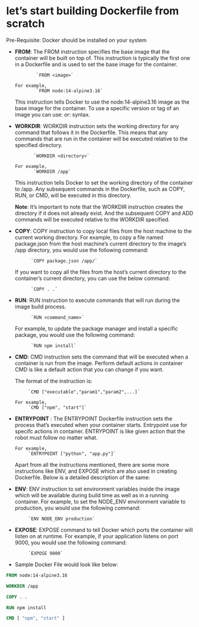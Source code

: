 # let’s start building Dockerfile from scratch 

Pre-Requisite: Docker should be installed on your system

- **FROM**: The FROM instruction specifies the base image that the container will be built on top of. This instruction is typically the first one in a Dockerfile and is used to set the base image for the container. 
   
              `FROM <image>`

      For example, 
              `FROM node:14-alpine3.16`
   
  This instruction tells Docker to use the node:14-alpine3.16 image as the base image for the container. To use a specific version or tag of an image you can use:<version> or:<tag> syntax.

- **WORKDIR**: WORKDIR instruction sets the working directory for any command that follows it in the Dockerfile.
  This means that any commands that are run in the container will be executed relative to the specified directory. 

             `WORKDIR <directory>`

      For example,
             `WORKDIR /app`

  This instruction tells Docker to set the working directory of the container to /app. Any subsequent commands in the Dockerfile, such as COPY, RUN, or CMD, will be executed in this directory.

  **Note**: It’s important to note that the WORKDIR instruction creates the directory if it does not already exist. And the subsequent COPY and ADD commands will be executed relative to the WORKDIR specified.

- **COPY**: COPY instruction to copy local files from the host machine to the current working directory. 
  For example, to copy a file named package.json from the host machine’s current directory to the image’s /app directory, you would use the following command:

            `COPY package.json /app/`

  If you want to copy all the files from the host’s current directory to the container’s current directory, you can use the below command:
  
            `COPY . .`

- **RUN**: RUN instruction to execute commands that will run during the image build process. 

            `RUN <command_name>`
  For example, to update the package manager and install a specific package, you would use the following command:
    
            `RUN npm install`

- **CMD**: CMD instruction sets the command that will be executed when a container is run from the image.
           Perform default actions in container
           CMD is like a default action that you can change if you want.

   The format of the instruction is:
       
           `CMD ["executable","param1","param2",...]`
	
      For example,
           `CMD ["npm", "start"]`
  
- **ENTRYPOINT** : The ENTRYPOINT Dockerfile instruction sets the process that’s executed when your container starts.
                   Entrypoint use for specifc actions in container.
                   ENTRYPOINT is like given action that the robot must follow no matter what.

      For example,
           `ENTRYPOINT ["python", "app.py"]`
	
  Apart from all the instructions mentioned, there are some more instructions like ENV, and EXPOSE which are also used in creating Dockerfile. Below is a detailed description of the same:

- **ENV**: ENV instruction to set environment variables inside the image which will be available during build time as well as in a running container. For example, to set the NODE_ENV environment variable to production, you would use the following command:

           `ENV NODE_ENV production`

- **EXPOSE**: EXPOSE command to tell Docker which ports the container will listen on at runtime. For example, if your application listens on port 9000, you would use the following command:
    
           `EXPOSE 9000`

- Sample Docker File would look like below:

```dockerfile
FROM node:14-alpine3.16

WORKDIR /app

COPY . .

RUN npm install

CMD [ "npm", "start" ]
```
